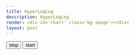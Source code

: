 ```yaml
---
title: HyperLogLog
description: HyperLogLog
render: <div id='chart' class='bg-image'></div>
layout: post
---
```


<!--
The full ECMAScript code can be found
[here](/assets/2016/01/kmeans.es) or viewed directly on
[Github](https://github.com/chjdev/chjdev.github.io/tree/master/assets/2016/01/kmeans.es).
A transpiled version using [Babel](https://babeljs.io) can be found
[here](/assets/2016/01/kmeans.js).
-->

<div id='result'></div>


<style>
path { 
    stroke: steelblue;
    stroke-width: 2;
    fill: none;
}

.axis path,
.axis line {
    fill: none;
    stroke: grey;
    stroke-width: 1;
    shape-rendering: crispEdges;
}
</style>
<script src="//d3js.org/d3.v3.min.js"></script>
<script>
var margin = {top: 30, right: 20, bottom: 30, left: 50},
    width = 600 - margin.left - margin.right,
    height = 270 - margin.top - margin.bottom;

var x = d3.scale.linear().range([0, width]);
var y = d3.scale.linear().range([height, 0]);

var xAxis = d3.svg.axis().scale(x).orient("bottom").ticks(5);
var yAxis = d3.svg.axis().scale(y).orient("left").ticks(5);

var valueline = d3.svg.line()
    .x((d) => x(d[0]))
    .y((d) => y(d[1]));

function initGraph() {    
    var svg = d3.selectAll("#chart")
        .append("svg")
            .attr("width", width + margin.left + margin.right)
            .attr("height", height + margin.top + margin.bottom)
        .append("g")
            .attr("transform", 
                  "translate(" + margin.left + "," + margin.top + ")");
    
    data = [];
    // Scale the range of the data
    //x.domain(d3.extent(data, function(d) { return d.date; }));
    //y.domain([0, d3.max(data, function(d) { return d.close; })]);
    
    // Add the valueline path.
    svg.append("path")
        .attr("class", "line")
        .attr("d", valueline(data));
    
    // Add the X Axis
    svg.append("g")
        .attr("class", "x axis")
        .attr("transform", "translate(0," + height + ")")
        .call(xAxis);
    
    // Add the Y Axis
    svg.append("g")
        .attr("class", "y axis")
        .call(yAxis);
}

function updateGraph() {
    if (typeof data == 'undefined' || data.length == 0) return;
    x.domain([0, data.slice(-1)[0][0]]);
    y.domain([0, data.slice(-1)[0][1]]);

    // Select the section we want to apply our changes to
    var svg = d3.selectAll("#chart").transition();

    // Make the changes
    svg.select(".x.axis") // change the x axis
        .duration(750)
        .call(xAxis);
    svg.select(".y.axis") // change the y axis
        .duration(750)
        .call(yAxis);
    svg.select(".line")   // change the line
        .attr("d", valueline(data));
}

window.onload = initGraph

const worker = new Worker('/assets/2016/01/hll_worker.js');
worker.addEventListener('message', function(e) {
    data.push(e.data);
}, false);

window.setInterval(updateGraph, 1000);
</script>
<button name='stop' onclick='worker.terminate();'>stop</button>
<button name='start' onclick='worker.postMessage("start");'>start</button>



